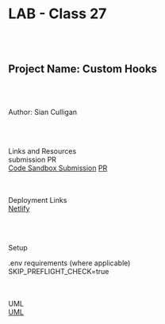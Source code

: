 # LAB - Class 27 <br>
<br><br>

## Project Name: Custom Hooks<br>
<br><br>

Author: Sian Culligan<br>

<br><br>

Links and Resources<br>
submission PR<br>
[Code Sandbox Submission](https://codesandbox.io/s/lab27-i2h9x)
[PR](https://github.com/SianCulligan/401_lab27/pull/1)<br>
<br><br>

Deployment Links <br>
[Netlify](https://csb-i2h9x.netlify.app/)

<br><br>

Setup<br>

.env requirements (where applicable)<br>
SKIP_PREFLIGHT_CHECK=true<br>

<br><br>
UML<br>
[UML](.assets/Lab27UML.png)
